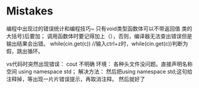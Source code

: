 # Mistakes
编程中出现过的错误统计和编程技巧~
只有void类型函数体可以不带返回值
类的大括号}后要加；
调用函数体时要记得加上（），否则，编译器无法查出错误但是输出结果会出错。
while(cin.get(c)) //输入ctrl+z时，while(cin.get(c))判断为假，跳出循环。

vs代码时突然出现错误： cout 不明确
环境： 
各种头文件没问题。直接声明名称空间 using namespace std；
解决方法： 
然后把using namespace std;这句给注释掉，等出现一片片错误提示，再取消注释。
然后就好了
